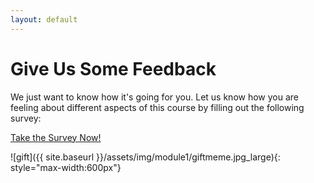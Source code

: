 ```yaml
---
layout: default
---
```


# Give Us Some Feedback

We just want to know how it's going for you. Let us know how you are feeling about different aspects of this course by filling out the following survey:

[Take the Survey Now!](https://docs.google.com/forms/d/1oqvdprO-u6H2NRhcoFBjCUFdf2I5ZPXfLkxopLYEzB4/edit)

![gift]({{ site.baseurl }}/assets/img/module1/giftmeme.jpg_large){: style="max-width:600px"}